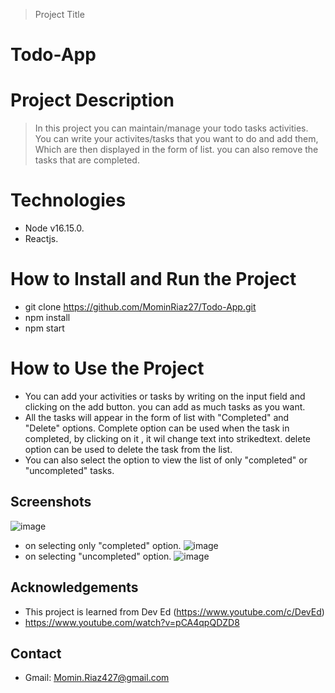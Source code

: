 > Project Title
# Todo-App
# Project Description
> In this project you can maintain/manage your todo tasks activities. You can write your activites/tasks that you want to do and add them, Which are then displayed in the form of list. you can also remove the tasks that are completed.
# Technologies
- Node v16.15.0.
- Reactjs.
# How to Install and Run the Project
- git clone https://github.com/MominRiaz27/Todo-App.git
- npm install
- npm start

# How to Use the Project
- You can add your activities or tasks by writing on the input field and clicking on the add button. you can add as much tasks as you want.
- All the tasks will appear in the form of list with "Completed" and "Delete" options. Complete option can be used when the task in completed, by clicking on it , it wil change text into strikedtext. delete option can be used to delete the task from the list. 
- You can also select the option to view the list of only "completed" or "uncompleted" tasks.
## Screenshots
![image](https://user-images.githubusercontent.com/93713996/182187172-be702672-632b-47ce-9ba4-9662d86aa01d.png)
- on selecting only "completed" option.
![image](https://user-images.githubusercontent.com/93713996/182187863-e29cd364-0052-47a7-89db-511b7fe6aba0.png)
- on selecting "uncompleted" option.
![image](https://user-images.githubusercontent.com/93713996/182187560-b8504e7f-95ec-4495-9e5b-f5abe5205ff4.png)
## Acknowledgements
- This project is learned from Dev Ed (https://www.youtube.com/c/DevEd)
- https://www.youtube.com/watch?v=pCA4qpQDZD8
## Contact
- Gmail: Momin.Riaz427@gmail.com

